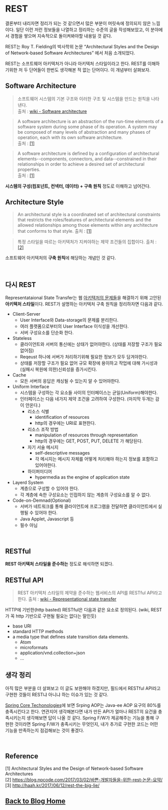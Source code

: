 # REST
결론부터 내리자면 정리가 되는 것 같으면서 많은 부분이 머릿속에 정의되지 않은 느낌이다. 일단 이런 저런 정보들을 나열하고 정리하는 수준의 글을 작성해보았고, 이 분야에서 경험을 쌓으며 지속적으로 돌이켜봐야할 내용일 것 같다.

REST는 Roy T. Fielding의 박사학위 논문 “Architectural Styles and the Design of Network-based Software Architectures” 에서 처음 소개되었다. 

REST는 소프트웨어 아키텍처가 아니라 아키텍처 스타일이라고 한다. REST를 이해하기위한 저 두 단어들이 한번도 생각해본 적 없는 단어이다. 이 개념부터 살펴보자.

## Software Architecture
> 소프트웨어 시스템의 기본 구조와 이러한 구조 및 시스템을 만드는 원칙을 나타낸다. <br/>
> 출처 : [wiki - Software architecture](https://en.wikipedia.org/wiki/Software_architecture)

> A software architecture is an abstraction of the run-time elements of a software system during some phase of its operation. A system may be composed of many levels of abstraction and many phases of operation, each with its own software architecture. <br/>
> 출처 : [[1]](https://www.ics.uci.edu/~fielding/pubs/dissertation/top.htm)

> A software architecture is defined by a configuration of architectural elements--components, connectors, and data--constrained in their relationships in order to achieve a desired set of architectural properties. <br/>
> 출처 : [[1]](https://www.ics.uci.edu/~fielding/pubs/dissertation/top.htm)

**시스템의 구성(컴포넌트, 컨넥터, 데이터) + 구축 원칙** 정도로 이해하고 넘어간다.

## Architecture Style
> An architectural style is a coordinated set of architectural constraints that restricts the roles/features of architectural elements and the allowed relationships among those elements within any architecture that conforms to that style.
> 출처 : [[1]](https://www.ics.uci.edu/~fielding/pubs/dissertation/top.htm)

> 특정 스타일을 따르는 아키텍처가 지켜야하는 제약 조건들의 집합이다.
> 출처 : [[2]](https://blog.npcode.com/2017/03/02/바쁜-개발자들을-위한-rest-논문-요약/)

소프트웨어 아키텍처의 **구축 원칙**에 해당하는 개념인 것 같다.

<br/>

## 다시 REST
Representataional State Transfer는 웹 [아키텍처의 문제들](https://www.ics.uci.edu/~fielding/pubs/dissertation/web_arch_domain.htm)을 해결하기 위해 고안된 **아키텍처 스타일**이다. REST가 설명하는 아키텍처 구축 원칙을 정리하자면 다음과 같다. 

- Client-Server
  - User Interface와 Data-storage의 문제를 분리한다.
  - 여러 플랫폼으로부터의  User Interface 이식성을 개선한다.
  - 서버 구성요소를 단순화 한다. 
- Stateless
  - 클라이언트와 서버의 통신에는 상태가 없어야한다. (상태를 저장할 구조가 필요 없어짐)
  - Reqeust 하나에 서버가 처리하기위해 필요한 정보가 모두 담겨야한다.
  - 상태를 저장할 구조가 필요 없어 규모 확장에 용이하고 작업에 대해 가시성과 (실패시 복원에 의한)신뢰성을 증가시킨다.
- Cache
  - 모든 서버의 응답은 캐싱될 수 있는지 알 수 있어야한다.
- Uniform Interface
  - 시스템을 구성하는 각 요소들 사이의 인터페이스는 균일(Uniform)해야한다.
  - 인터페이스는 다음 네가지 제약 조건을 고려하여 구성한다. (마지막 두개는 감이 안온다.)
    - 리소스 식별
      - identification of resources
      - http의 경우에는 URI로 표현한다.
    - 리소스 조작 방법
      - manipulation of resources through representation
      - http의 경우에는 GET, POST, PUT, DELETE 가 해당된다.
    - 자기 서술 메시지
      - self-descriptive messages
      - 각 메시지는 메시지 자체를 어떻게 처리해야 하는지 정보를 포함하고 있어야한다.
    - 하이퍼미디어
      - hypermedia as the engine of application state  
- Layerd System
  - 계층으로 구성할 수 있어야 한다. 
  - 각 계층에 속한 구성요소는 인접하지 않는 계층의 구성요소를 알 수 없다.
- Code-on-Demnad(Optional)
  - 서버가 네트워크를 통해 클라이언트에 프로그램을 전달하면 클라이언트에서 실행될 수 있어야 한다.
  - Java Applet, Javascript 등
  - 필수 아님

<br/>

## RESTful
**REST 아키텍처 스타일을 준수하는** 정도로 해석하면 되겠다.

## RESTful API

> REST 아키텍처 스타일의 제약을 준수하는 웹서비스의 API를 RESTful API라고 한다.
> 출처 : [wiki - Representational state transfer](https://en.wikipedia.org/wiki/Representational_state_transfer)

HTTP에 기빈한(http basted) RESTful은 다음과 같은 요소로 정의된다. (wiki, REST가 꼭 http 기반으로 구현될 필요는 없다는 말인듯)

- base URI
- standard HTTP methods
- a media type that defines state transition data elements.
  - Atom
  - microformats
  - application/vnd.collection+json
  - ...

## 생각 정리
아직 많은 부분을 더 살펴보고 이 글도 보완해야 하겠지만, 필드에서 RESTful API라고 구현한 것들이 REST냐 아니냐 하는 이슈가 있는 것 같다. 

[Spring Core Techonologies](https://docs.spring.io/spring-framework/docs/current/spring-framework-reference/core.html#spring-core)에 보면 Srping AOP는 Java-ee AOP 요구의 80%를 충족시킨다고 한다. 연관지어 생각해본다면 내가 만든 API가 얼마나 REST의 요건을 충족시키는지 생각해보면 답이 나올 것 같다. Spring F/W가 제공해주는 기능을 통해 구현한 것이라면 Spring F/W가 충족시키는 무엇인지, 내가 추가로 구현한 코드는 어떤 기능을 만족하는지 점검해보는 것이 좋겠다.

<br/>

## Reference
[1] Architectural Styles and the Design of Network-based Software Architectures  
[2] https://blog.npcode.com/2017/03/02/바쁜-개발자들을-위한-rest-논문-요약/  
[3] http://haah.kr/2017/06/12/rest-the-big-lie/  


## [**Back to Blog Home**](../README.md)
